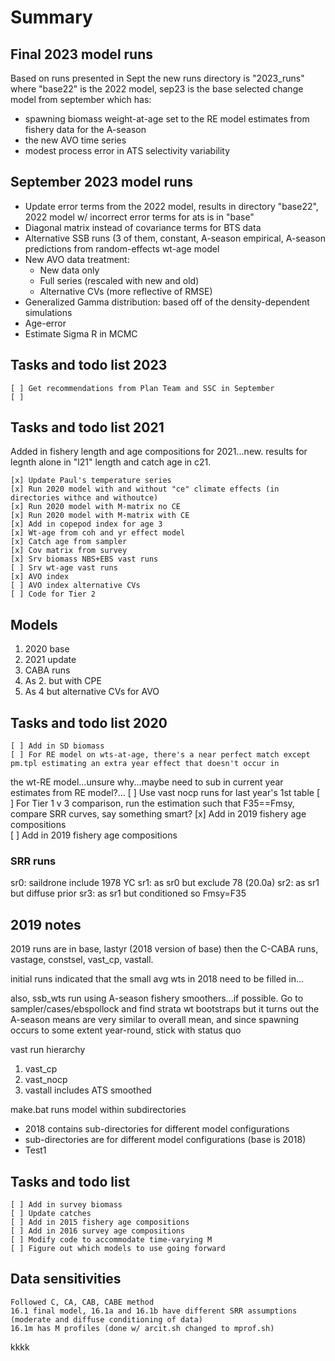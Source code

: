 # Summary

## Final 2023 model runs

Based on runs presented in Sept the new runs directory is "2023_runs" where "base22" is the 2022 model,
sep23 is the base selected change model from september which has:
  - spawning biomass weight-at-age set to the RE model estimates from fishery data for the A-season
  - the new AVO time series
  - modest process error in ATS selectivity variability

  
 
## September 2023 model runs

 - Update error terms from the 2022 model, results in directory "base22", 2022 model w/ incorrect error terms for ats is in "base"
 - Diagonal matrix instead of covariance terms for BTS data
 - Alternative SSB runs (3 of them, constant, A-season empirical, A-season predictions from random-effects wt-age model
 - New AVO data treatment:
    - New data only
    - Full series (rescaled with new and old)
    - Alternative CVs (more reflective of RMSE)
  - Generalized Gamma distribution: based off of the density-dependent simulations
  - Age-error
  - Estimate Sigma R in MCMC

## Tasks and todo list 2023
    [ ] Get recommendations from Plan Team and SSC in September
    [ ] 


## Tasks and todo list 2021

Added in fishery length and age compositions for 2021...new. results for legnth alone in "l21" length and catch age
in c21.
    
    [x] Update Paul's temperature series
    [x] Run 2020 model with and without "ce" climate effects (in directories withce and withoutce)
    [x] Run 2020 model with M-matrix no CE
    [x] Run 2020 model with M-matrix with CE
    [x] Add in copepod index for age 3   
    [x] Wt-age from coh and yr effect model
    [x] Catch age from sampler
    [x] Cov matrix from survey
    [x] Srv biomass NBS+EBS vast runs
    [ ] Srv wt-age vast runs
    [x] AVO index
    [ ] AVO index alternative CVs
    [ ] Code for Tier 2             

## Models 
   1. 2020 base
   2. 2021 update
   3. CABA runs
   4. As 2. but with CPE
   5. As 4 but alternative CVs for AVO



## Tasks and todo list 2020
    [ ] Add in SD biomass     
    [ ] For RE model on wts-at-age, there's a near perfect match except pm.tpl estimating an extra year effect that doesn't occur in 
the wt-RE model...unsure why...maybe need to sub in current year estimates from RE model?...
    [ ] Use vast nocp runs for last year's 1st table
    [ ] For Tier 1 v 3 comparison, run the estimation such that F35==Fmsy, compare SRR curves, say something smart?
    [x] Add in 2019 fishery age compositions      
    [ ] Add in 2019 fishery age compositions      

### SRR runs
  sr0:	saildrone include 1978 YC
  sr1:	as sr0 but exclude 78 (20.0a)
  sr2:	as sr1 but diffuse prior
  sr3:	as sr1 but conditioned so Fmsy=F35


## 2019 notes
2019 runs are in base, lastyr (2018 version of base) then the C-CABA runs, vastage, constsel, vast_cp, vastall.

initial runs indicated that the small avg wts in 2018 need to be filled in...

also, ssb_wts run using A-season fishery smoothers...if possible. Go to sampler/cases/ebspollock and find strata wt bootstraps 
but it turns out the A-season means are very similar to overall mean, and since spawning occurs to some extent year-round, stick
with status quo

vast run hierarchy
1) vast_cp
2) vast_nocp
3) vastall includes ATS smoothed


make.bat runs model within subdirectories
   - 2018 contains sub-directories for different model configurations     
   - sub-directories are for different model configurations (base is 2018)     
   - Test1
## Tasks and todo list
    [ ] Add in survey biomass     
    [ ] Update catches     
    [ ] Add in 2015 fishery age compositions      
    [ ] Add in 2016 survey age compositions     
    [ ] Modify code to accommodate time-varying M
    [ ] Figure out which models to use going forward     
## Data sensitivities
	Followed C, CA, CAB, CABE method      
    16.1 final model, 16.1a and 16.1b have different SRR assumptions (moderate and diffuse conditioning of data)
    16.1m has M profiles (done w/ arcit.sh changed to mprof.sh)

kkkk
